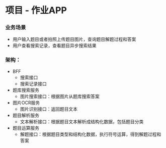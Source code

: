 # 项目 - 作业APP
### 业务场景
* 用户输入题目或者拍照上传题目图片，查询题目解题过程和答案
* 用户查看搜索记录，查看题目异步搜索结果

### 架构：
  * BFF
    * 搜索接口
    * 搜索记录接口
  * 题库搜索服务
    * 图片搜索接口：根据图片从题库搜索答案
  * 图片OCR服务
    * 图片识别接口：返回题目文本
  * 题目解析服务
    * 文本解析接口：根据题目文本解析成结构化数据，包括题目分类
  * 题目运算服务
    * 解题接口：根据题目类型和结构化数据，执行符号运算，得到解题过程和答案